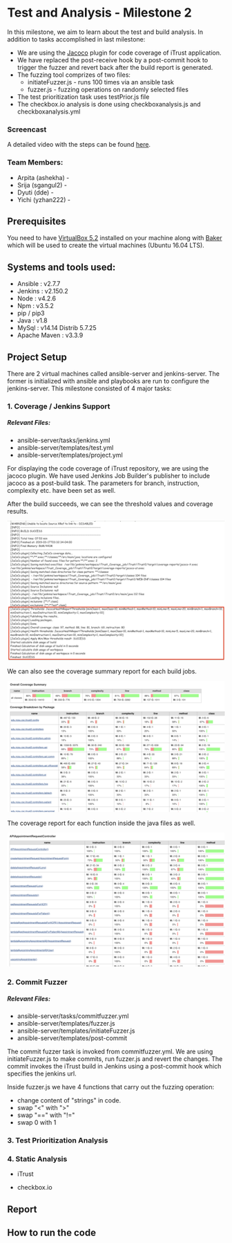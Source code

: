 # Test and Analysis - Milestone 2
In this milestone, we aim to learn about the test and build analysis. 
In addition to tasks accomplished in last milestone:
* We are using the [Jacoco](https://plugins.jenkins.io/jacoco) plugin for code coverage of iTrust application. 
* We have replaced the post-receive hook by a post-commit hook to trigger the fuzzer and revert back after the build report is generated.
* The fuzzing tool comprizes of two files: 
  * initiateFuzzer.js - runs 100 times via an ansible task
  * fuzzer.js - fuzzing operations on randomly selected files
* The test prioritization task uses testPrior.js file
* The checkbox.io analysis is done using checkboxanalysis.js and checkboxanalysis.yml

### Screencast
A detailed video with the steps can be found [here]().

### Team Members:

* Arpita (ashekha) - 
* Srija  (sgangul2) - 
* Dyuti  (dde) - 
* Yichi  (yzhan222) - 

## Prerequisites
You need to have [VirtualBox 5.2](https://www.virtualbox.org/wiki/Download_Old_Builds_5_2) installed on your machine along with [Baker](https://docs.getbaker.io/installation/) which will be used to create the virtual machines (Ubuntu 16.04 LTS).

## Systems and tools used:

* Ansible : v2.7.7
* Jenkins : v2.150.2
* Node : v4.2.6
* Npm : v3.5.2
* pip / pip3
* Java : v1.8
* MySql : v14.14 Distrib 5.7.25
* Apache Maven : v3.3.9 

## Project Setup

There are 2 virtual machines called ansible-server and jenkins-server. The former is initialized with ansible and playbooks are run to configure the jenkins-server. 
This milestone consisted of 4 major tasks:

### 1. Coverage / Jenkins Support
##### Relevant Files: 
* ansible-server/tasks/jenkins.yml
* ansible-server/templates/test.yml
* ansible-server/templates/project.yml

For displaying the code coverage of iTrust repository, we are using the jacoco plugin. We have used Jenkins Job Builder's publisher to include jacoco as a post-build task. The parameters for branch, instruction, complexity etc. have been set as well. 

After the build succeeds, we can see the threshold values and coverage results. 

![Job Build](/resources/jacoco_build.png?raw=true "Build Screen")

We can also see the coverage summary report for each build jobs.

![Overall Coverage](/resources/overall_coverage.png?raw=true "Overall Coverage")

The coverage report for each function inside the java files as well.

![Function Coverage](/resources/function_coverage.png?raw=true "Function Coverage")

### 2. Commit Fuzzer
##### Relevant Files: 
* ansible-server/tasks/commitfuzzer.yml
* ansible-server/templates/fuzzer.js
* ansible-server/templates/initiateFuzzer.js
* ansible-server/templates/post-commit

The commit fuzzer task is invoked from commitfuzzer.yml. We are using initiateFuzzer.js to make commits, run fuzzer.js and revert the changes. 
The commit invokes the iTrust build in Jenkins using a post-commit hook which specifies the jenkins url.

Inside fuzzer.js we have 4 functions that carry out the fuzzing operation:
* change content of "strings" in code.
* swap "<" with ">"
* swap "==" with "!="
* swap 0 with 1

### 3. Test Prioritization Analysis

### 4. Static Analysis

* iTrust

* checkbox.io

## Report

## How to run the code
